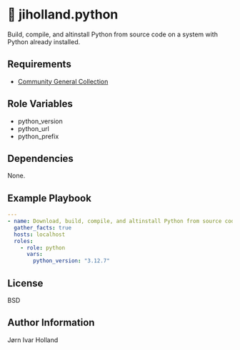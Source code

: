 🐍 jiholland.python
===================

Build, compile, and altinstall Python from source code on a system with Python already installed.

Requirements
------------

- [Community General Collection](https://galaxy.ansible.com/ui/repo/published/community/general)

Role Variables
--------------

- python_version
- python_url
- python_prefix

Dependencies
------------

None.

Example Playbook
----------------
```YAML
---
- name: Download, build, compile, and altinstall Python from source code.
  gather_facts: true
  hosts: localhost
  roles:
    - role: python
      vars:
        python_version: "3.12.7"
```
License
-------

BSD

Author Information
------------------

Jørn Ivar Holland
